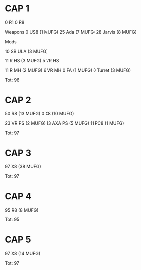 # CAP 1

0 R1
0 R8

Weapons
0 US8 (1 MUFG)
25 Ada (7 MUFG)
28 Jarvis (8 MUFG)

Mods

10 SB ULA (3 MUFG)

11 R HS (3 MUFG)
5 VR HS

11 R MH (2 MUFG)
6 VR MH
0 FA (1 MUFG)
0 Turret (3 MUFG)

Tot: 96



# CAP 2

50 R8 (13 MUFG)
0 X8 (10 MUFG)

23 VR PS (2 MUFG)
13 AXA PS (5 MUFG)
11 PC8 (1 MUFG)

Tot: 97



# CAP 3

97 X8 (38 MUFG)

Tot: 97



# CAP 4
95 R8 (8 MUFG)

Tot: 95



# CAP 5
97 X8 (14 MUFG)

Tot: 97
